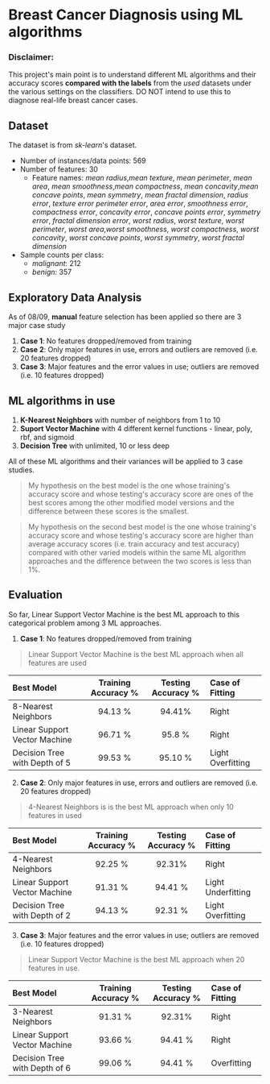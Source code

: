 # Breast Cancer Diagnosis using ML algorithms

### Disclaimer:
This project's main point is to understand different ML algorithms and their accuracy scores **compared with the labels** from the *used* datasets under the various settings on the classifiers. DO NOT intend to use this to diagnose real-life breast cancer cases.

## Dataset
The dataset is from *sk-learn*'s dataset.
* Number of instances/data points: 569
* Number of features: 30
    * Feature names: *mean radius*,*mean texture*, *mean perimeter*, *mean area*, *mean smoothness*,*mean compactness*, *mean concavity*,*mean concave points*, *mean symmetry*, *mean fractal dimension*, *radius error*, *texture error* *perimeter error*, *area error*, *smoothness error*, *compactness error*, *concavity error*, *concave points error*, *symmetry error*, *fractal dimension error*, *worst radius*, *worst texture*, *worst perimeter*, *worst area*,*worst smoothness*, *worst compactness*, *worst concavity*, *worst concave points*, *worst symmetry*, *worst fractal dimension*
* Sample counts per class: 
    * *malignant*: 212
    * *benign*: 357

## Exploratory Data Analysis
As of 08/09, **manual** feature selection has been applied so there are 3 major case study
1. **Case 1**: No features dropped/removed from training
2. **Case 2**: Only major features in use, errors and outliers are removed (i.e. 20 features dropped)
3. **Case 3**: Major features and the error values in use; outliers are removed (i.e. 10 features dropped)

## ML algorithms in use

1. **K-Nearest Neighbors** with number of neighbors from 1 to 10
2. **Suport Vector Machine** with 4 different kernel functions - linear, poly, rbf, and sigmoid
3. **Decision Tree** with unlimited, 10 or less deep 

All of these ML algorithms and their variances will be applied to 3 case studies.

> My hypothesis on the best model is the one whose training's accuracy score and whose testing's accuracy score are ones of the best scores among the other modified model versions and the difference between these scores is the smallest.

> My hypothesis on the second best model is the one whose training's accuracy score and whose testing's accuracy score are higher than average accuracy scores (i.e. train accuracy and test accuracy) compared with other varied models within the same ML algorithm approaches and the difference between the two scores is less than 1%.

## Evaluation
So far, Linear Support Vector Machine is the best ML approach to this categorical problem among 3 ML approaches.
1. **Case 1**: No features dropped/removed from training
> Linear Support Vector Machine is the best ML approach when all features are used

| Best Model                          | Training Accuracy % | Testing Accuracy % |    Case of Fitting   | 
| :-----------------------------------| :-----------------: | :----------------: |:---------------------|
| 8-Nearest Neighbors                 |       94.13 %       |       94.41%       |  Right               |
| Linear Support Vector Machine       |       96.71 %       |       95.8 %       |  Right               |
| Decision Tree with Depth of 5       |       99.53 %       |       95.10 %      |  Light Overfitting   |

2. **Case 2**: Only major features in use, errors and outliers are removed (i.e. 20 features dropped)
   
> 4-Nearest Neighbors is is the best ML approach when only 10 features in used

| Best Model                          | Training Accuracy % | Testing Accuracy % |    Case of Fitting   |
| :-----------------------------------| :-----------------: | :----------------: |:---------------------|
| 4-Nearest Neighbors                 |       92.25 %       |       92.31%       |  Right               |
| Linear Support Vector Machine       |       91.31 %       |       94.41 %      |  Light Underfitting  |
| Decision Tree with Depth of 2       |       94.13 %       |       92.31 %      |  Light Overfitting   |


3. **Case 3**: Major features and the error values in use; outliers are removed (i.e. 10 features dropped)
> Linear Support Vector Machine is the best ML approach when 20 features in use.

| Best Model                          | Training Accuracy % | Testing Accuracy % |   Case of Fitting   |
| :-----------------------------------| :-----------------: | :----------------: |:--------------------|
| 3-Nearest Neighbors                 |       91.31 %       |       92.31%       | Right               |
| Linear Support Vector Machine       |       93.66 %       |       94.41 %      | Right               |
| Decision Tree with Depth of 6       |       99.06 %       |       94.41 %      | Overfitting         |
